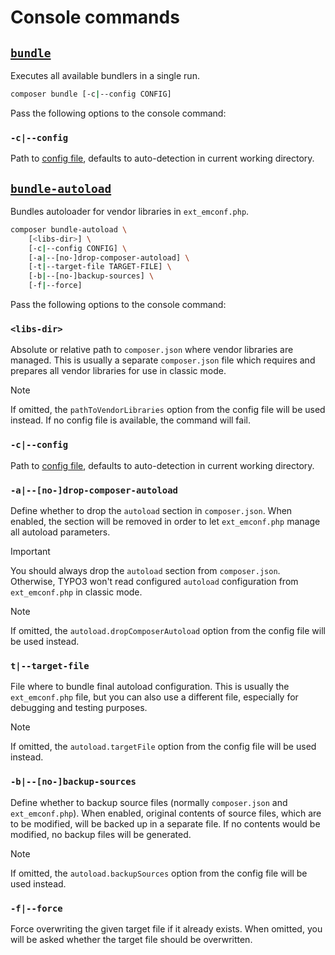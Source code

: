 # Console commands

## [`bundle`](../src/Command/BundleCommand.php)

Executes all available bundlers in a single run.

```bash
composer bundle [-c|--config CONFIG]
```

Pass the following options to the console command:

### `-c|--config`

Path to [config file](config-file), defaults to auto-detection in current
working directory.

## [`bundle-autoload`](../src/Command/BundleAutoloadCommand.php)

Bundles autoloader for vendor libraries in `ext_emconf.php`.

```bash
composer bundle-autoload \
    [<libs-dir>] \
    [-c|--config CONFIG] \
    [-a|--[no-]drop-composer-autoload] \
    [-t|--target-file TARGET-FILE] \
    [-b|--[no-]backup-sources] \
    [-f|--force]
```

Pass the following options to the console command:

### `<libs-dir>`

Absolute or relative path to `composer.json` where vendor libraries are managed.
This is usually a separate `composer.json` file which requires and prepares all
vendor libraries for use in classic mode.

> [!NOTE]
> If omitted, the `pathToVendorLibraries` option from the config file will be
> used instead. If no config file is available, the command will fail.

### `-c|--config`

Path to [config file](config-file), defaults to auto-detection in current
working directory.

### `-a|--[no-]drop-composer-autoload`

Define whether to drop the `autoload` section in `composer.json`. When enabled,
the section will be removed in order to let `ext_emconf.php` manage all autoload
parameters.

> [!IMPORTANT]
> You should always drop the `autoload` section from `composer.json`. Otherwise,
> TYPO3 won't read configured `autoload` configuration from `ext_emconf.php` in
> classic mode.

> [!NOTE]
> If omitted, the `autoload.dropComposerAutoload` option from the config file
> will be used instead.

### `t|--target-file`

File where to bundle final autoload configuration. This is usually the `ext_emconf.php`
file, but you can also use a different file, especially for debugging and testing
purposes.

> [!NOTE]
> If omitted, the `autoload.targetFile` option from the config file will be used instead.

### `-b|--[no-]backup-sources`

Define whether to backup source files (normally `composer.json` and `ext_emconf.php`).
When enabled, original contents of source files, which are to be modified, will be backed
up in a separate file. If no contents would be modified, no backup files will be
generated.

> [!NOTE]
> If omitted, the `autoload.backupSources` option from the config file will be used instead.

### `-f|--force`

Force overwriting the given target file if it already exists. When omitted, you will be
asked whether the target file should be overwritten.

